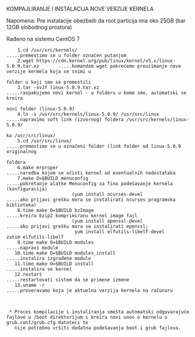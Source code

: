 KOMPAJLIRANJE I INSTALACIJA NOVE VERZIJE KERNELA
       
     
Napomena: Pre instalacije obezbeiti da root particija ima oko 25GB (bar 12GB slobodnog prostora)

Rađeno na sistemu CentOS 7
        
        1.cd /usr/src/kernels/                                                       .....premestimo se u folder označen putanjom
        2.wget https://cdn.kernel.org/pub/linux/kernel/v5.x/linux-5.0.9.tar.xz       .....komandom wget pokrećemo preuzimanje nove verzije kermela koja se snimi u
                                                                                          folder u koji smo se premestili
        3.tar -xvJf linux-5.0.9.tar.xz                                               .....raspakujemo novi kernel - u folderu u kome smo, automatski se kreira
                                                                                          novi folder (linux-5.0.9)                                                                                  
        4.ln -s /usr/src/kernels/linux-5.0.9/ /usr/src/linux                         .....napravimo soft link (izvornog) foldera /usr/src/kernels/linux-5.0.9/ 
                                                                                          ka /usr/src/linux/  
        5.cd /usr/src/linux/                                                         .....premestimo se u označeni folder (link folder od linux-5.0.9 originalnog               
                                                                                          foldera
        6.make mrproper                                                              .....naredba kojom se očisti kernel od eventualnih nedostataka
        7.make O=$BUILD menuconfig                                                   .....pokretanje alatke Menuconfig za fino podešavanje kernela (konfiguracija)
                            (yum install ncurses-devel                                    .....ako prijavi grešku mora se instalirati ncurses programska biblioteka)
        8.time make O=$BUILD bzImage                                                 .....kreira bzip2 komprimiranu kernel image fajl        
                            (yum install openssl-devel                                    .....ako prijavi grešku mora se instalirati epenssl;
                             yum install elfutils-libelf-devel                                 zatim elfutils-libelf 
        9.time make O=$BUILD modules                                                 .....napravi module
       10.time make O=$BUILD modules_install                                         .....instalira izgrađene module
       11.time make O=$BUILD install                                                 .....instalira se kernel
       12.restart                                                                    .....restartovati sistem da se primene izmene
       13.uname -r                                                                   .....proveravamo koja je aktuelna verzija kernela na računaru 
       
       
       
     * Proces kompilacije i instaliranja smešta automatski odgovarajuće fajlove u /boot direktorijum i kreira novi unos o kernelu u grub.conf/grub.cfg datoteci te
       nije potrebno vršiti dodatna podešavanja boot i grub fajlova.
       